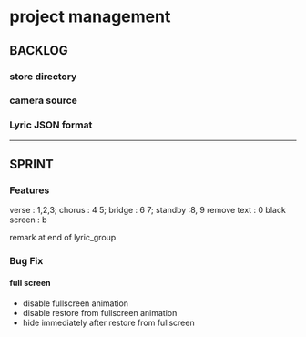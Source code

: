 # project management

## BACKLOG

### store directory

### camera source

### Lyric JSON format




---------------------

## SPRINT


### Features


verse : 1,2,3; chorus : 4 5; bridge : 6 7; standby :8, 9
remove text : 0
black screen : b

remark at end of lyric_group



### Bug Fix

#### full screen

 - disable fullscreen animation
 - disable restore from fullscreen animation
 - hide immediately after restore from fullscreen
